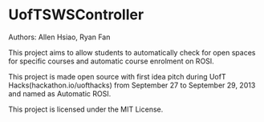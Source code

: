 UofTSWSController
=================
Authors: Allen Hsiao, Ryan Fan

This project aims to allow students to automatically check for open spaces for specific courses and automatic course enrolment on ROSI.

This project is made open source with first idea pitch during UofT Hacks(hackathon.io/uofthacks) from September 27 to September 29, 2013 and named as Automatic ROSI.

This project is licensed under the MIT License.